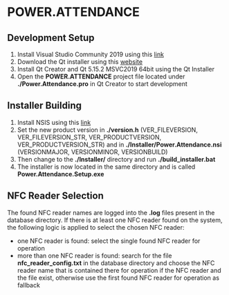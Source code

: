 # POWER.ATTENDANCE

## Development Setup

1. Install Visual Studio Community 2019 using this [link](https://visualstudio.microsoft.com/de/vs/older-downloads/)
2. Download the Qt installer using this [website](https://www.qt.io/download)
3. Install Qt Creator and Qt 5.15.2 MSVC2019 64bit using the Qt Installer
4. Open the **POWER.ATTENDANCE** project file located under **./Power.Attendance.pro** in Qt Creator to start development

## Installer Building
1. Install NSIS using this [link](https://nsis.sourceforge.io/Download)
2. Set the new product version in **./version.h** (VER_FILEVERSION, VER_FILEVERSION_STR, VER_PRODUCTVERSION, VER_PRODUCTVERSION_STR) and in **./Installer/Power.Attendance.nsi** (VERSIONMAJOR, VERSIONMINOR, VERSIONBUILD)
3. Then change to the **./Installer/** directory and run **./build_installer.bat**
4. The installer is now located in the same directory and is called **Power.Attendance.Setup.exe**

## NFC Reader Selection
The found NFC reader names are logged into the **.log** files present in the database directory.
If there is at least one NFC reader found on the system, the following logic is applied to select the chosen NFC reader:
- one NFC reader is found: select the single found NFC reader for operation
- more than one NFC reader is found: search for the file **nfc_reader_config.txt** in the database directory and choose the NFC reader name that is contained there for operation if the NFC reader and the file exist, otherwise use the first found NFC reader for operation as fallback
